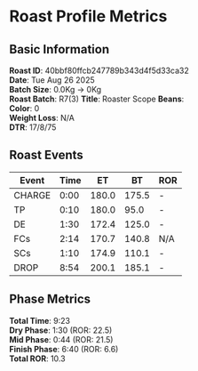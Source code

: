 # Roast Profile Metrics

## Basic Information
**Roast ID**: 40bbf80ffcb247789b343d4f5d33ca32  
**Date**: Tue Aug 26 2025  
**Batch Size**: 0.0Kg → 0Kg  
**Roast Batch**: R7(3)
**Title**: Roaster Scope
**Beans**:   
**Color**: 0  
**Weight Loss**: N/A  
**DTR**: 17/8/75  

## Roast Events

| Event | Time | ET | BT | ROR |
|-------|------|----|----|-----|
| CHARGE | 0:00 | 180.0 | 175.5 | - |
| TP | 0:10 | 180.0 | 95.0 | - |
| DE | 1:30 | 172.4 | 125.0 | - |
| FCs | 2:14 | 170.7 | 140.8 | N/A |
| SCs | 1:10 | 174.9 | 110.1 | - |
| DROP | 8:54 | 200.1 | 185.1 | - |

## Phase Metrics
**Total Time**: 9:23  
**Dry Phase**: 1:30 (ROR: 22.5)  
**Mid Phase**: 0:44 (ROR: 21.5)  
**Finish Phase**: 6:40 (ROR: 6.6)  
**Total ROR**: 10.3  
